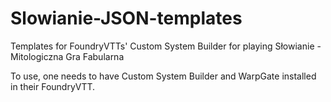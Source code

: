 # Slowianie-JSON-templates
Templates for FoundryVTTs' Custom System Builder for playing Słowianie - Mitologiczna Gra Fabularna

To use, one needs to have Custom System Builder and WarpGate installed in their FoundryVTT.
